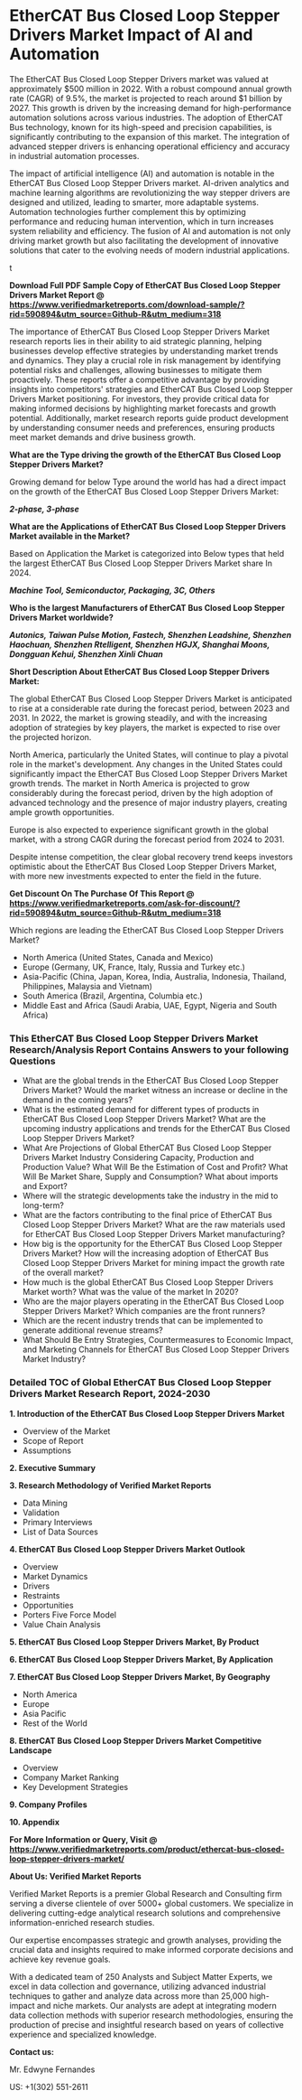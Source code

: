 <meta name="title" content="Global  EtherCAT Bus Closed Loop Stepper Drivers Market Impact of AI and Automation"><meta name="description" content="  The EtherCAT Bus Closed Loop Stepper Drivers market was valued at approximately $500 million in 2022. With a robust compound annual growth rate (CAGR) of 9.5%, the m"><meta name="title" content=" EtherCAT Bus Closed Loop Stepper Drivers Market Size, Share, Scope, Trends, Growth, Opportunities, Analysis, Forecast"> <h1>EtherCAT Bus Closed Loop Stepper Drivers Market Impact of AI and Automation</h1> <p>The EtherCAT Bus Closed Loop Stepper Drivers market was valued at approximately $500 million in 2022. With a robust compound annual growth rate (CAGR) of 9.5%, the market is projected to reach around $1 billion by 2027. This growth is driven by the increasing demand for high-performance automation solutions across various industries. The adoption of EtherCAT Bus technology, known for its high-speed and precision capabilities, is significantly contributing to the expansion of this market. The integration of advanced stepper drivers is enhancing operational efficiency and accuracy in industrial automation processes.</p> <p>The impact of artificial intelligence (AI) and automation is notable in the EtherCAT Bus Closed Loop Stepper Drivers market. AI-driven analytics and machine learning algorithms are revolutionizing the way stepper drivers are designed and utilized, leading to smarter, more adaptable systems. Automation technologies further complement this by optimizing performance and reducing human intervention, which in turn increases system reliability and efficiency. The fusion of AI and automation is not only driving market growth but also facilitating the development of innovative solutions that cater to the evolving needs of modern industrial applications.</p> t</p><p id="" class=""><strong>Download Full PDF Sample Copy of EtherCAT Bus Closed Loop Stepper Drivers Market Report @ <a href="https://www.verifiedmarketreports.com/download-sample/?rid=590894&utm_source=Github-R&utm_medium=318" target="_blank">https://www.verifiedmarketreports.com/download-sample/?rid=590894&utm_source=Github-R&utm_medium=318</a></strong></p><p>The importance of&nbsp;EtherCAT Bus Closed Loop Stepper Drivers Market research reports lies in their ability to aid strategic planning, helping businesses develop effective strategies by understanding market trends and dynamics. They play a crucial role in risk management by identifying potential risks and challenges, allowing businesses to mitigate them proactively. These reports offer a competitive advantage by providing insights into competitors' strategies and EtherCAT Bus Closed Loop Stepper Drivers Market positioning. For investors, they provide critical data for making informed decisions by highlighting market forecasts and growth potential. Additionally, market research reports guide product development by understanding consumer needs and preferences, ensuring products meet market demands and drive business growth.</p><p><strong>What are the&nbsp;Type driving the growth of the EtherCAT Bus Closed Loop Stepper Drivers Market?</strong></p><p id="" class="">Growing demand for below Type around the world has had a direct impact on the growth of the EtherCAT Bus Closed Loop Stepper Drivers Market:</p><em><strong>2-phase, 3-phase</strong></em></p><strong>What are the&nbsp;Applications&nbsp;of EtherCAT Bus Closed Loop Stepper Drivers Market available in the Market?</strong></p><p id="" class="">Based on Application the Market is categorized into Below types that held the largest EtherCAT Bus Closed Loop Stepper Drivers Market share In 2024.</p><em><strong>Machine Tool, Semiconductor, Packaging, 3C, Others</strong></em></p><strong>Who is the largest Manufacturers of EtherCAT Bus Closed Loop Stepper Drivers Market worldwide?</strong></p><p><em><strong>Autonics, Taiwan Pulse Motion, Fastech, Shenzhen Leadshine, Shenzhen Haochuan, Shenzhen Rtelligent, Shenzhen HGJX, Shanghai Moons, Dongguan Kehui, Shenzhen Xinli Chuan</strong></em></p><p id="" class=""><strong>Short Description About EtherCAT Bus Closed Loop Stepper Drivers Market:</strong></p><p>The global EtherCAT Bus Closed Loop Stepper Drivers Market is anticipated to rise at a considerable rate during the forecast period, between 2023 and 2031. In 2022, the market is growing steadily, and with the increasing adoption of strategies by key players, the market is expected to rise over the projected horizon.</p><p>North America, particularly the United States, will continue to play a pivotal role in the market's development. Any changes in the United States could significantly impact the EtherCAT Bus Closed Loop Stepper Drivers Market growth trends. The market in North America is projected to grow considerably during the forecast period, driven by the high adoption of advanced technology and the presence of major industry players, creating ample growth opportunities.</p><p>Europe is also expected to experience significant growth in the global market, with a strong CAGR during the forecast period from 2024 to 2031.</p><p>Despite intense competition, the clear global recovery trend keeps investors optimistic about the EtherCAT Bus Closed Loop Stepper Drivers Market, with more new investments expected to enter the field in the future.</p><p id="" class=""><strong>Get Discount On The Purchase Of This Report @ <a href="https://www.verifiedmarketreports.com/ask-for-discount/?rid=590894&utm_source=Github-R&utm_medium=318" target="_blank">https://www.verifiedmarketreports.com/ask-for-discount/?rid=590894&utm_source=Github-R&utm_medium=318</a></strong></p>Which regions are leading the EtherCAT Bus Closed Loop Stepper Drivers Market?</p><ul><li>North America (United States, Canada and Mexico)</li><li>Europe (Germany, UK, France, Italy, Russia and Turkey etc.)</li><li>Asia-Pacific (China, Japan, Korea, India, Australia, Indonesia, Thailand, Philippines, Malaysia and Vietnam)</li><li>South America (Brazil, Argentina, Columbia etc.)</li><li>Middle East and Africa (Saudi Arabia, UAE, Egypt, Nigeria and South Africa)</li></ul><h3 id="" class="">This EtherCAT Bus Closed Loop Stepper Drivers Market Research/Analysis Report Contains Answers to your following Questions</h3><ul><li>What are the global trends in the EtherCAT Bus Closed Loop Stepper Drivers Market? Would the market witness an increase or decline in the demand in the coming years?</li><li>What is the estimated demand for different types of products in EtherCAT Bus Closed Loop Stepper Drivers Market? What are the upcoming industry applications and trends for the EtherCAT Bus Closed Loop Stepper Drivers Market?</li><li>What Are Projections of Global EtherCAT Bus Closed Loop Stepper Drivers Market Industry Considering Capacity, Production and Production Value? What Will Be the Estimation of Cost and Profit? What Will Be Market Share, Supply and Consumption? What about imports and Export?</li><li>Where will the strategic developments take the industry in the mid to long-term?</li><li>What are the factors contributing to the final price of EtherCAT Bus Closed Loop Stepper Drivers Market? What are the raw materials used for EtherCAT Bus Closed Loop Stepper Drivers Market manufacturing?</li><li>How big is the opportunity for the EtherCAT Bus Closed Loop Stepper Drivers Market? How will the increasing adoption of EtherCAT Bus Closed Loop Stepper Drivers Market for mining impact the growth rate of the overall market?</li><li>How much is the global EtherCAT Bus Closed Loop Stepper Drivers Market worth? What was the value of the market In 2020?</li><li>Who are the major players operating in the EtherCAT Bus Closed Loop Stepper Drivers Market? Which companies are the front runners?</li><li>Which are the recent industry trends that can be implemented to generate additional revenue streams?</li><li>What Should Be Entry Strategies, Countermeasures to Economic Impact, and Marketing Channels for EtherCAT Bus Closed Loop Stepper Drivers Market Industry?</li></ul><h3 id="" class="">Detailed TOC of Global EtherCAT Bus Closed Loop Stepper Drivers Market Research Report, 2024-2030</h3><p id="" class=""><strong>1. Introduction of the EtherCAT Bus Closed Loop Stepper Drivers Market</strong></p><ul><li>Overview of the Market</li><li>Scope of Report</li><li>Assumptions</li></ul><p id="" class=""><strong>2. Executive Summary</strong></p><p id="" class=""><strong>3. Research Methodology of Verified Market Reports</strong></p><ul><li>Data Mining</li><li>Validation</li><li>Primary Interviews</li><li>List of Data Sources</li></ul><p id="" class=""><strong>4. EtherCAT Bus Closed Loop Stepper Drivers Market Outlook</strong></p><ul><li>Overview</li><li>Market Dynamics</li><li>Drivers</li><li>Restraints</li><li>Opportunities</li><li>Porters Five Force Model</li><li>Value Chain Analysis</li></ul><p id="" class=""><strong>5. EtherCAT Bus Closed Loop Stepper Drivers Market, By Product</strong></p><p id="" class=""><strong>6. EtherCAT Bus Closed Loop Stepper Drivers Market, By Application</strong></p><p id="" class=""><strong>7. EtherCAT Bus Closed Loop Stepper Drivers Market, By Geography</strong></p><ul><li>North America</li><li>Europe</li><li>Asia Pacific</li><li>Rest of the World</li></ul><p id="" class=""><strong>8. EtherCAT Bus Closed Loop Stepper Drivers Market Competitive Landscape</strong></p><ul><li>Overview</li><li>Company Market Ranking</li><li>Key Development Strategies</li></ul><p id="" class=""><strong>9. Company Profiles</strong></p><p id="" class=""><strong>10. Appendix</strong></p><p id="" class=""><strong>For More Information or Query, Visit @ <a href="https://www.verifiedmarketreports.com/product/ethercat-bus-closed-loop-stepper-drivers-market/" target="_blank">https://www.verifiedmarketreports.com/product/ethercat-bus-closed-loop-stepper-drivers-market/</a></strong></p><p id="" class=""><strong>About Us: Verified Market Reports</strong></p><p id="" class="">Verified Market Reports is a premier Global Research and Consulting firm serving a diverse clientele of over 5000+ global customers. We specialize in delivering cutting-edge analytical research solutions and comprehensive information-enriched research studies.</p><p id="" class="">Our expertise encompasses strategic and growth analyses, providing the crucial data and insights required to make informed corporate decisions and achieve key revenue goals.</p><p id="" class="">With a dedicated team of 250 Analysts and Subject Matter Experts, we excel in data collection and governance, utilizing advanced industrial techniques to gather and analyze data across more than 25,000 high-impact and niche markets. Our analysts are adept at integrating modern data collection methods with superior research methodologies, ensuring the production of precise and insightful research based on years of collective experience and specialized knowledge.</p><p id="" class=""><strong>Contact us:</strong></p><p id="" class="">Mr. Edwyne Fernandes</p><p id="" class="">US: +1(302) 551-2611</p>